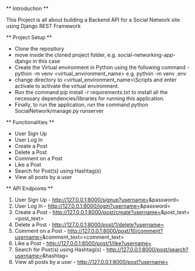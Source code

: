 ** Introduction **

This Project is all about building a Backend API for a Social Network site using Django REST Framework

** Project Setup **

- Clone the repository
- move inside the cloned project folder, e.g. social-networking-app-django in this case
- Create the Virtual environment in Python using the following command - python -m venv <virtual_environment_name> e.g. python -m venv .env
- change directory to <virtual_environment_name>\Scripts and enter activate to activate the virtual environment.
- Run the command pip install -r requirements.txt to install all the necessary dependencies/libraries for running this application.
- Finally, to run the application, run the command python SocialNetwork/manage.py runserver

** Functionalities **

- User Sign Up
- User Log In
- Create a Post
- Delete a Post
- Comment on a Post
- Like a Post
- Search for Post(s) using Hashtag(s)
- View all posts by a user

** API Endpoints **

1. User Sign Up - http://127.0.0.1:8000/signup?username=<username>&password=<password>
2. User Log In - http://127.0.0.1:8000/login?username=<username>&password=<password>
3. Create a Post - http://127.0.0.1:8000/post/create?username=<username>&post_text=<post_text>
4. Delete a Post - http://127.0.0.1:8000/post/1/delete?username=<username>
5. Comment on a Post - http://127.0.0.1:8000/post/10/comment?username=<username>&comment_text=<comment_text>
6. Like a Post - http://127.0.0.1:8000/post/1/like?username=<username>
7. Search for Post(s) using Hashtag(s) - http://127.0.0.1:8000/post/search?username=<username>&hashtag=<hashtag>
8. View all posts by a user - http://127.0.0.1:8000/post?username=<username>

